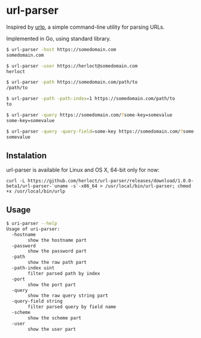 # url-parser

Inspired by [urlp](https://github.com/clayallsopp/urlp), a simple command-line utility for parsing URLs.

Implemented in Go, using standard library.

```bash
$ url-parser -host https://somedomain.com
somedomain.com

$ url-parser -user https://herloct@somedomain.com
herloct

$ url-parser -path https://somedomain.com/path/to
/path/to

$ url-parser -path -path-index=1 https://somedomain.com/path/to
to

$ url-parser -query https://somedomain.com/?some-key=somevalue
some-key=somevalue

$ url-parser -query -query-field=some-key https://somedomain.com/?some-key=somevalue
somevalue
```

## Instalation

url-parser is available for Linux and OS X, 64-bit only for now:

```curl
curl -L https://github.com/herloct/url-parser/releases/download/1.0.0-beta1/url-parser-`uname -s`-x86_64 > /usr/local/bin/url-parser; chmod +x /usr/local/bin/urlp

```

## Usage

```bash
$ uri-parser --help
Usage of uri-parser:
  -hostname
    	show the hostname part
  -password
    	show the password part
  -path
    	show the raw path part
  -path-index uint
    	filter parsed path by index
  -port
    	show the port part
  -query
    	show the raw query string part
  -query-field string
    	filter parsed query by field name
  -scheme
    	show the scheme part
  -user
    	show the user part
```
